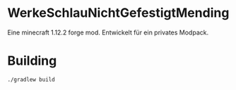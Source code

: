 # WerkeSchlauNichtGefestigtMending
Eine minecraft 1.12.2 forge mod. Entwickelt für ein privates Modpack.

# Building
`./gradlew build`
